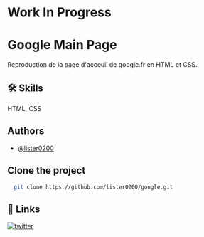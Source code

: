 # Work In Progress


# Google Main Page

Reproduction de la page d'acceuil de google.fr en HTML et CSS.

## 🛠 Skills
HTML, CSS


## Authors

- [@lister0200](https://twitter.com/lister0200)


## Clone the project


```bash
  git clone https://github.com/lister0200/google.git
```


## 🔗 Links

[![twitter](https://img.shields.io/badge/twitter-1DA1F2?style=for-the-badge&logo=twitter&logoColor=white)](https://twitter.com/lister488)

